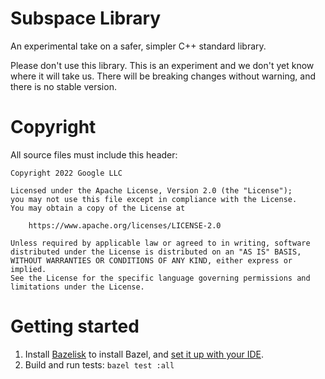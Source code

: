 # Subspace Library

An experimental take on a safer, simpler C++ standard library.

Please don't use this library. This is an experiment and we don't yet know where
it will take us. There will be breaking changes without warning, and there is no
stable version.

# Copyright

All source files must include this header:
```
Copyright 2022 Google LLC

Licensed under the Apache License, Version 2.0 (the "License");
you may not use this file except in compliance with the License.
You may obtain a copy of the License at

    https://www.apache.org/licenses/LICENSE-2.0

Unless required by applicable law or agreed to in writing, software
distributed under the License is distributed on an "AS IS" BASIS,
WITHOUT WARRANTIES OR CONDITIONS OF ANY KIND, either express or implied.
See the License for the specific language governing permissions and
limitations under the License.
```

# Getting started

1. Install [Bazelisk](https://github.com/bazelbuild/bazelisk) to install Bazel,
   and [set it up with your IDE](https://bazel.build/install/ide).
1. Build and run tests: `bazel test :all`